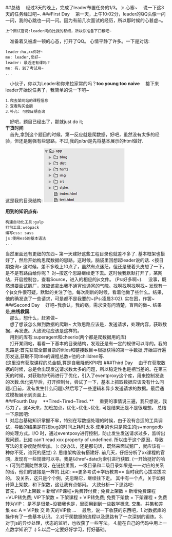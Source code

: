 ##总结
&emsp;经过3天的晚上，完成了leader布置任务的1/3。 ): 心塞~
&emsp;说一下这3天的任务经过吧~.
###First Day
&emsp;第一天，上午10:02分，leader的QQ头像一闪一闪，我的心跳也一闪一闪。因为有前几次面试的经历，所以那时候的心甚虚~。 

	上个面试官说:leader问的比我的都细，所以你准备下口粮吧~
&emsp;准备着又被虐一顿的心态，打开了QQ。 心情平静了许多。一下是对话:

	leader:hu,xx你好~
    me: leader,您好~
    leader: 最近还有课吗？
    me: 有，到了考试月~
    ...

&emsp;小伙子，你以为Leader和你来拉家常的吗？**too young too naive**
&emsp;接下来leader开始说任务了，我简单的说一下吧~
	
	1.爬去某网站的课程信息
	2.查看购买金额
	3.补充: 可按日期查询
&emsp;好吧，题目已经出了，那就just do it;<br/>
**干货时间**<br/>
&emsp;首先,拿到这个题目的时候，第一反应就是爬数据，好吧，虽然没有太多的经验，但还是勉强有些思路。不过,我的*plan*是先将基本展示的html做好.

这是我的目录结构:
![](./mdImg/content.jpg)

**用到的知识点有:**

	构建自动化工具:gulp
    打包工具:webpack
    编写css: sass
    js:使用es6的基本语法
    ...
当然里面还有更细的东西~
第一天建好这些工程目录也就差不多了. 基本框架也搭好了，然后开始构思爬数据的思路。这时候，脑袋里回想起leader说的话. <按日期查询> 这时候，差不多晚上10点了，虽然有点迷茫，但还是硬着头皮想了一下。 是不是有路由给你呢？ 对~按这个思路继续走下去。这时候我默默打开了，某网站，开启控制台，查看Source，进入的相应的js文件。 (Ps:好多啊~). 
&emsp;没事，既然想要面试鹅厂，就应该拿出我不通宵谁通宵的气魄。找啊找啊找啊找~ 发现有一个js文件很可疑，默默的关注了他。每次刷新的时候，看着他做了些什么。结果，他的确发送了一些请求，可是都不是我要的~(Ps:凌晨3:02). 实在困，作罢~
###Second Day
&emsp;好吧\~我承认，我的锅。需求没有问清楚，盲目的做~. 结果是,**曲线救国**.<br/>
&emsp;那么，想什么，赶紧做~<br/>
&emsp;想了想该怎么做到数据的爬取~ 大致思路应该是，发送请求，处理内容，获取数据，再发送。大致流程应该是这样的。<br/>
&emsp;用到的库有:superagent和cheerio(两个都是爬数据用的库)<br/>
&emsp;打开某网站，看看一下基本的目录结构，发现还是有一定的规律可以寻的。我的思路是:首先获取全部目录的titles和链接数目=>根据获得的第一手数据,开始进行遍历发送,获取不同title的课程总数+他的chlildren等.<br/>
(这里没有获取课程的总金额,算是自我降低KPI吧)
###Third Day
&emsp;由于在获取数据的时候，总是会出现发送请求数太多的问题，所以稳定性也是相当差的。在第三天的时候，对获取的代码进行了优化，引入了eventproxy这个库，用来控制发送的次数.优化完毕后，打开控制台，尝试了一下，基本上抓取数据应该没有什么问题.(目前，没有发生什么问题).然后写了一些逻辑和异步发送请求的数据。最后通过模板展示到页面上.<br/>
###Fourth Day
&emsp;**Tired\~Tired\~Tired. **
&emsp;重要的事情说三遍，我只想说，我尽力了。这4天来，加班加点，优化\~优化\~优化. 可是结果还是不是很理想。 总结一下原因吧:<br/>
	1. 对后台基础知识掌握不牢，特别在写数据处理的时候，由于没有合适的工具调试，导致的结果是在找bug的时间上耗时太多.使用的也只是原生的js+mongodb的处理方式。I/O 时，通过eventpoxy进行控制，防止发生发送请求过多，监听出现问题，比如 can't read xxx property of undefined. 所以由于这个原因，导致写法的复杂度陡然增加。 ): (没办法，还是那句话，既然来面试鹅厂，就应该有一种你不死，谁死的感觉)
	2. 思维架构没有搭建好. 前几天，仔细分析了xx课程的官网，发现有一些规律可以寻。我是以href+date为索引进行获取. (一开始挺好的哈~ )可到后面陡然发现，在链接里面，一级目录和二级目录如果是一一对应的关系的话，他们的链接是一样的.比如:   ==更多考试=>学历教育==   当时我的心拔凉拔凉的。 没关系，这只是个个例，先忽略它，继续往下走。 其中有一个点，关于如何计算上架数，和下架数，这让我有点郁闷。 大致分析一下思路吧:  <br/>
	首先， VIP上架数 = 新增VIP课程+免费转付费 ;
    	 免费上架数 = 新增免费课程+VUP转免费;
         VIP下架数 = 下架课程 + VIP转免费;
         免费下架数 = 下架课程 + 免费转为VIP；
         是不是很晕~没错我也是，里面用到到一些数学概念. 交集，并集和差集
         ex: A = VIP数 交 昨天的VIP数 ...
&emsp;最后，说一下收获的东西吧，1.对数据库的操作有了一些基本认识。 2.对于爬数据的流程以及思路有了一次深刻的锻炼。3.对于js的异步处理，状态的监听，也收获了一些写法。 4.能在自己的代码中用上一点数学知识了 :) 5.以后一定要好好学习，打好基础。

